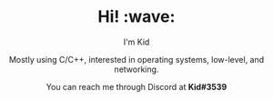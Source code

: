 <h1 align='center'> Hi! :wave:</h1>
<p align='center'>
I'm Kid
</p>

<p align='center'>Mostly using C/C++, interested in operating systems, low-level, and networking</a>.</p>
<p align='center'>You can reach me through Discord at <b>Kid#3539</b>

